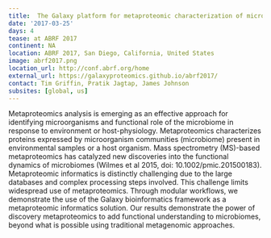 ```yaml
---
title:  The Galaxy platform for metaproteomic characterization of microbiomes
date: '2017-03-25'
days: 4
tease: at ABRF 2017
continent: NA
location: ABRF 2017, San Diego, California, United States
image: abrf2017.png
location_url: http://conf.abrf.org/home
external_url: https://galaxyproteomics.github.io/abrf2017/
contact: Tim Griffin, Pratik Jagtap, James Johnson
subsites: [global, us]
---
```

Metaproteomics analysis is emerging as an effective approach for identifying
microorganisms and functional role of the microbiome in response to environment
or host-physiology. Metaproteomics characterizes proteins expressed by
microorganism communities (microbiome) present in environmental samples or a
host organism. Mass spectrometry (MS)-based metaproteomics has catalyzed new
discoveries into the functional dynamics of microbiomes (Wilmes et al 2015,
doi: 10.1002/pmic.201500183). Metaproteomic informatics is distinctly
challenging due to the large databases and complex processing steps involved.
This challenge limits widespread use of metaproteomics. Through modular
workflows, we demonstrate the use of the Galaxy bioinformatics framework as a
metaproteomic informatics solution. Our results demonstrate the power of
discovery metaproteomics to add functional understanding to microbiomes, beyond
what is possible using traditional metagenomic approaches.
